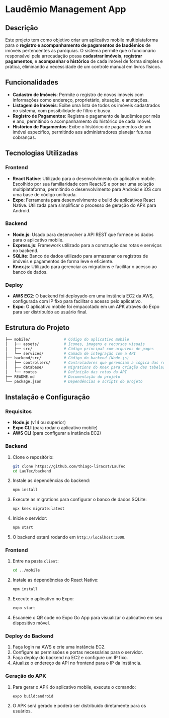 # Laudêmio Management App

## Descrição

Este projeto tem como objetivo criar um aplicativo mobile multiplataforma para o **registro e acompanhamento de pagamentos de laudêmios** de imóveis pertencentes às paróquias. O sistema permite que o funcionário responsável pela arrecadação possa **cadastrar imóveis**, **registrar pagamentos**, e **acompanhar o histórico** de cada imóvel de forma simples e prática, eliminando a necessidade de um controle manual em livros físicos.

## Funcionalidades

- **Cadastro de Imóveis**: Permite o registro de novos imóveis com informações como endereço, proprietário, situação, e anotações.
- **Listagem de Imóveis**: Exibe uma lista de todos os imóveis cadastrados no sistema, com possibilidade de filtro e busca.
- **Registro de Pagamentos**: Registra o pagamento de laudêmios por mês e ano, permitindo o acompanhamento do histórico de cada imóvel.
- **Histórico de Pagamentos**: Exibe o histórico de pagamentos de um imóvel específico, permitindo aos administradores planejar futuras cobranças.

## Tecnologias Utilizadas

### Frontend
- **React Native**: Utilizado para o desenvolvimento do aplicativo mobile. Escolhido por sua familiaridade com ReactJS e por ser uma solução multiplataforma, permitindo o desenvolvimento para Android e iOS com uma base de código unificada.
- **Expo**: Ferramenta para desenvolvimento e build de aplicativos React Native. Utilizada para simplificar o processo de geração do APK para Android.

### Backend
- **Node.js**: Usado para desenvolver a API REST que fornece os dados para o aplicativo mobile.
- **Express.js**: Framework utilizado para a construção das rotas e serviços no backend.
- **SQLite**: Banco de dados utilizado para armazenar os registros de imóveis e pagamentos de forma leve e eficiente.
- **Knex.js**: Utilizado para gerenciar as migrations e facilitar o acesso ao banco de dados.

### Deploy
- **AWS EC2**: O backend foi deployado em uma instância EC2 da AWS, configurada com IP fixo para facilitar o acesso pelo aplicativo.
- **Expo**: O aplicativo mobile foi empacotado em um APK através do Expo para ser distribuído ao usuário final.

## Estrutura do Projeto

```bash
├── mobile/               # Código do aplicativo mobile
│   ├── assets/           # Ícones, imagens e recursos visuais
│   ├── src/              # Código principal com arquivos de pages
│   └── services/         # Camada de integração com a API
├── backend/src/          # Código do backend (Node.js)
│   ├── controllers/      # Controladores que gerenciam a lógica das rotas
│   ├── database/         # Migrations do Knex para criação das tabelas
│   └── routes            # Definição das rotas da API
├── README.md             # Documentação do projeto
└── package.json          # Dependências e scripts do projeto
```

## Instalação e Configuração

### Requisitos

- **Node.js** (v14 ou superior)
- **Expo CLI** (para rodar o aplicativo mobile)
- **AWS CLI** (para configurar a instância EC2)

### Backend

1. Clone o repositório:
   ```bash
   git clone https://github.com/thiago-liracst/LauTec
   cd LauTec/backend
   ```

2. Instale as dependências do backend:
   ```bash
   npm install
   ```

3. Execute as migrations para configurar o banco de dados SQLite:
   ```bash
   npx knex migrate:latest
   ```

4. Inicie o servidor:
   ```bash
   npm start
   ```

5. O backend estará rodando em `http://localhost:3000`.

### Frontend

1. Entre na pasta `client`:
   ```bash
   cd ../mobile
   ```

2. Instale as dependências do React Native:
   ```bash
   npm install
   ```

3. Execute o aplicativo no Expo:
   ```bash
   expo start
   ```

4. Escaneie o QR code no Expo Go App para visualizar o aplicativo em seu dispositivo móvel.

### Deploy do Backend

1. Faça login na AWS e crie uma instância EC2.
2. Configure as permissões e portas necessárias para o servidor.
3. Faça deploy do backend na EC2 e configure um IP fixo.
4. Atualize o endereço da API no frontend para o IP da instância.

### Geração do APK

1. Para gerar o APK do aplicativo mobile, execute o comando:
   ```bash
   expo build:android
   ```

2. O APK será gerado e poderá ser distribuído diretamente para os usuários.